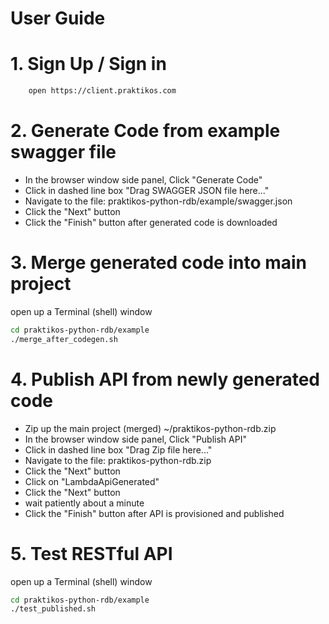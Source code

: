 User Guide
==========

# 1. Sign Up / Sign in

```bash
    open https://client.praktikos.com
```

# 2. Generate Code from example swagger file

   * In the browser window side panel, Click "Generate Code"
   * Click in dashed line box "Drag SWAGGER JSON file here..."
   * Navigate to the file: praktikos-python-rdb/example/swagger.json
   * Click the "Next" button
   * Click the "Finish" button after generated code is downloaded

# 3. Merge generated code into main project

open up a Terminal (shell) window

```bash
cd praktikos-python-rdb/example
./merge_after_codegen.sh
```

# 4. Publish API from newly generated code

   * Zip up the main project (merged) ~/praktikos-python-rdb.zip
   * In the browser window side panel, Click "Publish API"
   * Click in dashed line box "Drag Zip file here..."
   * Navigate to the file: praktikos-python-rdb.zip
   * Click the "Next" button
   * Click on "LambdaApiGenerated"
   * Click the "Next" button
   * wait patiently about a minute
   * Click the "Finish" button after API is provisioned and published
   
# 5. Test RESTful API

open up a Terminal (shell) window

```bash
cd praktikos-python-rdb/example
./test_published.sh
```

